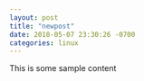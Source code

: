 ```yaml
---
layout: post
title: "newpost"
date: 2018-05-07 23:30:26 -0700
categories: linux
---
```


This is some sample content

